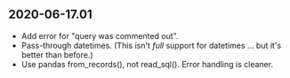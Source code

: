 2020-06-17.01
-------------

* Add error for "query was commented out".
* Pass-through datetimes. (This isn't _full_ support for datetimes ...
  but it's better than before.)
* Use pandas from_records(), not read_sql(). Error handling is cleaner.
